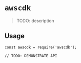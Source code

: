 # `awscdk`

> TODO: description

## Usage

```
const awscdk = require('awscdk');

// TODO: DEMONSTRATE API
```
